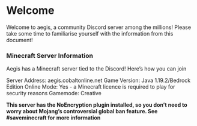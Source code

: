 # Welcome

Welcome to aegis, a community Discord server among the millions!
Please take some time to familiarise yourself with the information from this document!

### Minecraft Server Information
Aegis has a Minecraft server tied to the Discord! Here’s how you can join

Server Address: aegis.cobaltonline.net
Game Version: Java 1.19.2/Bedrock Edition
Online Mode: Yes - a Minecraft licence is required to play for security reasons
Gamemode: Creative

**This server has the NoEncryption plugin installed, so you don’t need to worry about Mojang’s controversial global ban feature. See #saveminecraft for more information**
